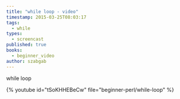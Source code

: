 ```yaml
---
title: "while loop - video"
timestamp: 2015-03-25T08:03:17
tags:
  - while
types:
  - screencast
published: true
books:
  - beginner_video
author: szabgab
---
```



while loop


{% youtube id="tSoKHHEBeCw" file="beginner-perl/while-loop" %}
